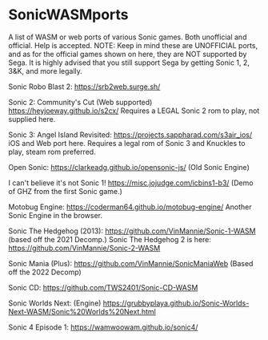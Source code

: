 # SonicWASMports
A list of WASM or web ports of various Sonic games. Both unofficial and official. Help is accepted.
NOTE: Keep in mind these are UNOFFICIAL ports, and as for the official games shown on here, they are NOT supported by Sega. It is highly advised that you still support Sega by getting Sonic 1, 2, 3&K, and more legally.

Sonic Robo Blast 2: https://srb2web.surge.sh/

Sonic 2: Community's Cut (Web supported) https://heyjoeway.github.io/s2cx/  Requires a LEGAL Sonic 2 rom to play, not supplied here.

Sonic 3: Angel Island Revisited: https://projects.sappharad.com/s3air_ios/ iOS and Web port here. Requires a legal rom of Sonic 3 and Knuckles to play, steam rom preferred.

Open Sonic: https://clarkeadg.github.io/opensonic-js/ (Old Sonic Engine)

I can't believe it's not Sonic 1! https://misc.jojudge.com/icbins1-b3/ (Demo of GHZ from the first Sonic game.)

Motobug Engine: https://coderman64.github.io/motobug-engine/ Another Sonic Engine in the browser.

Sonic The Hedgehog (2013): https://github.com/VinMannie/Sonic-1-WASM (based off the 2021 Decomp.)
Sonic The Hedgehog 2 is here: https://github.com/VinMannie/Sonic-2-WASM

Sonic Mania (Plus): https://github.com/VinMannie/SonicManiaWeb (Based off the 2022 Decomp)

Sonic CD: https://github.com/TWS2401/Sonic-CD-WASM

Sonic Worlds Next: (Engine) https://grubbyplaya.github.io/Sonic-Worlds-Next-WASM/Sonic%20Worlds%20Next.html

Sonic 4 Episode 1: https://wamwoowam.github.io/sonic4/
